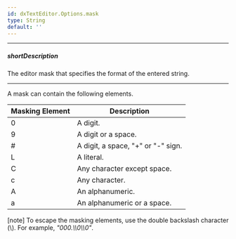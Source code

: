 ```yaml
---
id: dxTextEditor.Options.mask
type: String
default: ''
---
```

---
##### shortDescription
The editor mask that specifies the format of the entered string.

---
A mask can contain the following elements.

<div class="simple-table">
  <table>
    <thead>
    <tr>
      <th>Masking Element</th>
      <th>Description</th>
    </tr>
    </thead>
    <tbody>
    <tr>
      <td>0</td>
      <td>A digit.</td>
    </tr>
    <tr>
      <td>9</td>
      <td>A digit or a space.</td>
    </tr>
    <tr>
      <td>&#35;</td>
      <td>A digit, a space, "+" or "-" sign.</td>
    </tr>
    <tr>
      <td>L</td>
      <td>A literal.</td>
    </tr>
    <tr>
      <td>C</td>
      <td>Any character except space.</td>
    </tr>
    <tr>
      <td>c</td>
      <td>Any character.</td>
    </tr>
    <tr>
      <td>A</td>
      <td>An alphanumeric.</td>
    </tr>
    <tr>
      <td>a</td>
      <td>An alphanumeric or a space.</td>
    </tr>
    </tbody>
  </table>
</div>

[note] To escape the masking elements, use the double backslash character (\\\). For example, *"000.\\\0\\\0"*.